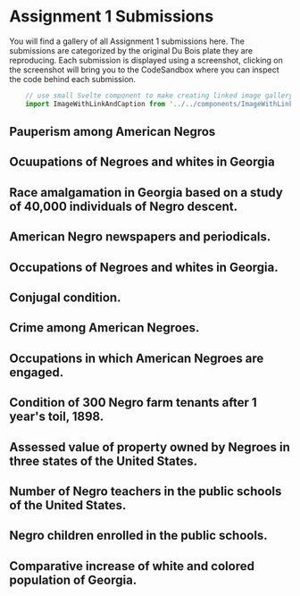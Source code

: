 # Assignment 1 Submissions
You will find a gallery of all Assignment 1 submissions here. The submissions are categorized by the original Du Bois plate they are reproducing. Each submission is displayed using a screenshot, clicking on the screenshot will bring you to the CodeSandbox where you can inspect the code behind each submission.

```js exec
    // use small Svelte component to make creating linked image gallery a bit easier
    import ImageWithLinkAndCaption from '../../components/ImageWithLinkAndCaption.svelte'
```

## Pauperism among American Negros
<div class="grid grid-cols-4 gap-2">
    <ImageWithLinkAndCaption imageURL="https://cdn.loc.gov/service/pnp/ppmsca/33800/33873r.jpg" linkURL="https://www.loc.gov/pictures/collection/anedub/item/2013650430/" caption="Original" />
    <ImageWithLinkAndCaption imageURL="https://user-images.githubusercontent.com/60475742/74409558-f19b9e00-4e71-11ea-8bc3-eef64bcdd9f7.PNG" linkURL="https://codesandbox.io/s/idv-blk1assignment-angiewong-m7g7u" caption="Repro by angiewny " />
</div>

## Ocuupations of Negroes and whites in Georgia
<div class="grid grid-cols-4 gap-2">
    <ImageWithLinkAndCaption imageURL="https://cdn.loc.gov/service/pnp/ppmsca/33800/33873r.jpg" linkURL="https://www.loc.gov/pictures/collection/anedub/item/2013650430/" caption="Original" />
    <ImageWithLinkAndCaption imageURL="https://user-images.githubusercontent.com/46587513/74661737-80424f00-51d3-11ea-9133-a0f36c723b52.PNG" linkURL="https://codesandbox.io/embed/idv-boilerplate-hgkpq?fontsize=14&hidenavigation=1&theme=dark" caption="Repro by siddharthl93" />
    <ImageWithLinkAndCaption imageURL="https://user-images.githubusercontent.com/37584702/74583661-35261180-5004-11ea-877b-3932a66da775.png" linkURL="https://codesandbox.io/s/week1-stage-1-n0b70" caption="Repro by teoyangrui " />
</div>

## Race amalgamation in Georgia based on a study of 40,000 individuals of Negro descent.
<div class="grid grid-cols-4 gap-2">
    <ImageWithLinkAndCaption imageURL="https://cdn.loc.gov/service/pnp/ppmsca/33800/33875r.jpg" linkURL="https://www.loc.gov/pictures/collection/anedub/item/2013650432/" caption="Original" />
    <ImageWithLinkAndCaption imageURL="https://user-images.githubusercontent.com/60478251/74710336-58e39480-525c-11ea-9963-c8235cb917ee.png" linkURL="https://codesandbox.io/s/idv-assignment-1-lieow-shao-wei-1fdg6" caption="Repro by lieowsw" />
</div>

## American Negro newspapers and periodicals.
<div class="grid grid-cols-4 gap-2">
    <ImageWithLinkAndCaption imageURL="https://cdn.loc.gov/service/pnp/ppmsca/33900/33923r.jpg" linkURL="https://www.loc.gov/pictures/collection/anedub/item/2014645377/" caption="Original" />
    <ImageWithLinkAndCaption imageURL="https://user-images.githubusercontent.com/59990552/74310507-54286780-4da8-11ea-984d-a73adcc7a3c7.jpeg" linkURL="https://codesandbox.io/s/idv-assignment1-jeanette-mmkkp" caption="Repro by jeancjw" />
</div>

## Occupations of Negroes and whites in Georgia.
<div class="grid grid-cols-4 gap-2">
    <ImageWithLinkAndCaption imageURL="https://cdn.loc.gov/service/pnp/ppmsca/33800/33889r.jpg" linkURL="https://www.loc.gov/pictures/collection/anedub/item/2005676812/" caption="Original" />
    <ImageWithLinkAndCaption imageURL="https://user-images.githubusercontent.com/60461793/74545687-47f90180-4f84-11ea-8e2c-1cd34d152116.png" linkURL="https://codesandbox.io/s/assignment-1-b7zy9" caption="Repro by anirudhgovind" />
</div>

## Conjugal condition.
<div class="grid grid-cols-4 gap-2">
    <ImageWithLinkAndCaption imageURL="https://cdn.loc.gov/service/pnp/ppmsca/33800/33872r.jpg" linkURL="https://www.loc.gov/pictures/collection/anedub/item/2013650429/" caption="Original" />
    <ImageWithLinkAndCaption imageURL="https://user-images.githubusercontent.com/26361190/74746911-15f7e000-52a1-11ea-9199-7688105578f9.png" linkURL="https://codesandbox.io/s/idv-blk1assignment-adriantan-9oq2d" caption="Repro by adriantanjm" />
</div>

## Crime among American Negroes.
<div class="grid grid-cols-4 gap-2">
    <ImageWithLinkAndCaption imageURL="https://cdn.loc.gov/service/pnp/ppmsca/33900/33922r.jpg" linkURL="https://www.loc.gov/pictures/collection/anedub/item/2014645376/" caption="Original" />
    <ImageWithLinkAndCaption imageURL="https://user-images.githubusercontent.com/60462748/74600991-d203b000-50d3-11ea-9a90-d1620e0c52b9.png" linkURL="https://codesandbox.io/s/idv-assignment-gl2nq" caption="Repro by garethgc" />
    <ImageWithLinkAndCaption imageURL="https://user-images.githubusercontent.com/22673334/74437654-72bf5900-4ea3-11ea-9985-cb6739a3dd82.png" linkURL="https://codesandbox.io/s/idv-boilerplate-44x6z" caption="Repro by hadi91" />
</div>

## Occupations in which American Negroes are engaged.
<div class="grid grid-cols-4 gap-2">
  <ImageWithLinkAndCaption imageURL="https://cdn.loc.gov/service/pnp/ppmsca/33900/33905r.jpg" linkURL="https://www.loc.gov/pictures/collection/anedub/item/2013650370/" caption="Original" />
  <ImageWithLinkAndCaption imageURL="https://user-images.githubusercontent.com/60467498/74305111-ed9c4d00-4d99-11ea-8175-ae9beb9f3335.png" linkURL="https://codesandbox.io/s/idv-boilerplate-qkuv0" caption="Repro by qiuhongh" />
  <ImageWithLinkAndCaption imageURL="https://user-images.githubusercontent.com/60461838/74732086-6745a680-5284-11ea-85e3-7d5ad371ed14.png" linkURL="https://codesandbox.io/s/assignment1-ch90o" caption="Repro by Marcus734568" />
  <ImageWithLinkAndCaption imageURL="https://user-images.githubusercontent.com/13068862/74664476-ba621f80-51d8-11ea-8f89-5c501a70a3b1.png" linkURL="https://codesandbox.io/s/block1-npo99?fontsize=14&hidenavigation=1&theme=dark" caption="Repro by liunuozhi" />
</div>

## Condition of 300 Negro farm tenants after 1 year's toil, 1898.
<div class="grid grid-cols-4 gap-2">
  <ImageWithLinkAndCaption imageURL="https://cdn.loc.gov/service/pnp/ppmsca/33800/33892r.jpg" linkURL="https://www.loc.gov/pictures/collection/anedub/item/2013650353/" caption="Original" />
  <ImageWithLinkAndCaption imageURL="https://user-images.githubusercontent.com/60502523/74635539-32acee80-51a1-11ea-8bca-f3ecf7dec5d1.png" linkURL="https://codesandbox.io/s/assignment1sunny-ren-yu-rp6ll" caption="Repro by SunnyRY" />
  <ImageWithLinkAndCaption imageURL="https://user-images.githubusercontent.com/55266447/74603583-f66d8580-50ef-11ea-93ca-0e2897d7d4ed.png" linkURL="https://codesandbox.io/s/redrawingduboisconditionsofnegrofarworkers1898-67xfs?fontsize=14&hidenavigation=1&theme=dark" caption="Repro by hayley-starr" />
</div>

## Assessed value of property owned by Negroes in three states of the United States.
<div class="grid grid-cols-4 gap-2">
  <ImageWithLinkAndCaption imageURL="https://cdn.loc.gov/service/pnp/ppmsca/33900/33917r.jpg" linkURL="https://www.loc.gov/pictures/collection/anedub/item/2014645361/" caption="Original" />
  <ImageWithLinkAndCaption imageURL="https://user-images.githubusercontent.com/60498487/74727369-074b0200-527c-11ea-8851-09b0a161da73.JPG"
  linkURL="https://codesandbox.io/s/week1-stage-1-bjf6z" caption="Repro by ktronquillo" />
</div>

## Number of Negro teachers in the public schools of the United States.
<div class="grid grid-cols-4 gap-2">
  <ImageWithLinkAndCaption imageURL="https://cdn.loc.gov/service/pnp/ppmsca/33900/33908r.jpg" linkURL="https://www.loc.gov/pictures/collection/anedub/item/2013650374/" caption="Original" />
  <ImageWithLinkAndCaption imageURL="https://user-images.githubusercontent.com/60461690/74607120-d69a8980-5110-11ea-9e88-5374b72d2bf8.png"
  linkURL="https://codesandbox.io/s/idv-boilerplate-uluxl" caption="Repro by jolinkwan" />
  <ImageWithLinkAndCaption imageURL="https://user-images.githubusercontent.com/60643360/74664814-6c99e700-51d9-11ea-8278-7ab3af579cc7.png" linkURL="https://codesandbox.io/s/assignment-1-by-zeng-xinyu-kk0j2" caption="Repro by Gabriellezeng" />
</div>

## Negro children enrolled in the public schools.
<div class="grid grid-cols-4 gap-2">
  <ImageWithLinkAndCaption imageURL="https://cdn.loc.gov/service/pnp/ppmsca/33800/33877r.jpg" linkURL="https://www.loc.gov/pictures/collection/anedub/item/2013650434/" caption="Original" />
  <ImageWithLinkAndCaption imageURL="https://user-images.githubusercontent.com/58239074/74531862-c5af1400-4f68-11ea-8e74-d2cb5a001f2f.png"
  linkURL="https://codesandbox.io/s/block1-assignment-msiqn" caption="Repro by jiaxin7310" />
</div>

## Comparative increase of white and colored population of Georgia.
<div class="grid grid-cols-4 gap-2">
  <ImageWithLinkAndCaption imageURL="https://cdn.loc.gov/service/pnp/ppmsca/33800/33869r.jpg" linkURL="https://www.loc.gov/pictures/collection/anedub/item/2013650426/" caption="Original" />
  <ImageWithLinkAndCaption imageURL="https://user-images.githubusercontent.com/60643362/74444564-0565f500-4eb0-11ea-8086-d8c371b71c51.png" linkURL="https://codesandbox.io/s/idv-boilerplate-vibzm" caption="Repro by anu-nallari" />
</div>
